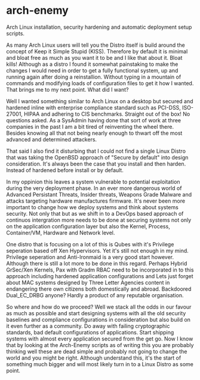 # arch-enemy
Arch Linux installation, security hardening and automatic deployment setup scripts.

As many Arch Linux users will tell you the Distro itself is build around the concept of Keep it Simple Stupid (KISS).
Therefore by default it is minimal and bloat free as much as you want it to be and I like that about it. Bloat kills! 
Although as a distro I found it somewhat painstaking to make the changes I would need in order to get a fully functional 
system, up and running again after doing a reinstallion. Without typing in a mountain of commands and modifying loads of 
configuration files to get it how I wanted. That brings me to my next point. What did I want? 

Well I wanted something similar to Arch Linux on a desktop but secured and hardened inline with enterprise compliance standard 
such as PCI-DSS, ISO-27001, HIPAA and adhering to CIS benchmarks. Straight out of the box! No questions asked.
As a SysAdmin having done that sort of work at three companies in the past I am a bit tired of reinventing the wheel there. 
Besides knowing all that not being nearly enough to thwart off the most advanced and determined attackers.

That said I also find it disturbing that I could not find a single Linux Distro that was taking the OpenBSD approach of "Secure by default" 
into design consideration. It's always been the case that you install and then harden. Instead of hardened before install or by default.

In my oppinion this leaves a system vulnerable to potential exploitation during the very deployment phase. In an ever more 
dangerous world of Advanced Persistant Threats, Insider threats, Weapons Grade Malware and attacks targeting hardware manufactures
firmware. It's never been more important to change how we deploy systems and think about systems security. Not only that but as we shift 
in to a DevOps based approach of continuos intergration more needs to be done at securing systems not only on the application configuration 
layer but also the Kernel, Process, Container/VM, Hardware and Network level.

One distro that is focusing on a lot of this is Qubes with it's Privilege seperation based off Xen Hypervisors. 
Yet it's still not enough in my mind. Privilege seperation and Anti-Ironmaid is a very good start however. 
Although there is still a lot more to be done in this regard. Perhaps Hybrid GrSec/Xen Kernels, Pax with Gradm RBAC need to be 
incorporated in to this approach including hardened application configurations and Lets just forget about MAC systems designed 
by Three Letter Agencies content in endangering there own citizens both domestically and abroad. 
Backdoored Dual_EC_DRBG anyone? Hardly a product of any reputable organisation.

So where and how do we proceed? Well we stack all the odds in our favour as much as possible and start designing systems with 
all the old security baselines and compliance configurations in consideration but also build on it even further as a community.
Do away with failing cryptographic standards, bad default configurations of applications. Start shipping systems with almost 
every application secured from the get go. Now I know that by looking at the Arch-Enemy scripts as of writing this you are probably
thinking well these are dead simple and probably not going to change the world and you might be right. 
Although understand this, it's the start of something much bigger and will most likely turn in to a Linux Distro as some point.
